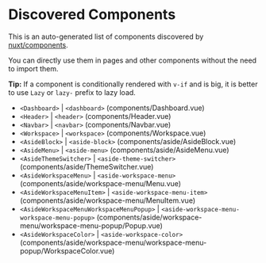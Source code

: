 # Discovered Components

This is an auto-generated list of components discovered by [nuxt/components](https://github.com/nuxt/components).

You can directly use them in pages and other components without the need to import them.

**Tip:** If a component is conditionally rendered with `v-if` and is big, it is better to use `Lazy` or `lazy-` prefix to lazy load.

- `<Dashboard>` | `<dashboard>` (components/Dashboard.vue)
- `<Header>` | `<header>` (components/Header.vue)
- `<Navbar>` | `<navbar>` (components/Navbar.vue)
- `<Workspace>` | `<workspace>` (components/Workspace.vue)
- `<AsideBlock>` | `<aside-block>` (components/aside/AsideBlock.vue)
- `<AsideMenu>` | `<aside-menu>` (components/aside/AsideMenu.vue)
- `<AsideThemeSwitcher>` | `<aside-theme-switcher>` (components/aside/ThemeSwitcher.vue)
- `<AsideWorkspaceMenu>` | `<aside-workspace-menu>` (components/aside/workspace-menu/Menu.vue)
- `<AsideWorkspaceMenuItem>` | `<aside-workspace-menu-item>` (components/aside/workspace-menu/MenuItem.vue)
- `<AsideWorkspaceMenuWorkspaceMenuPopup>` | `<aside-workspace-menu-workspace-menu-popup>` (components/aside/workspace-menu/workspace-menu-popup/Popup.vue)
- `<AsideWorkspaceColor>` | `<aside-workspace-color>` (components/aside/workspace-menu/workspace-menu-popup/WorkspaceColor.vue)
